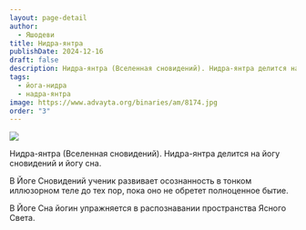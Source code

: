 ```yaml
---
layout: page-detail
author:
  - Яшодеви
title: Нидра-янтра
publishDate: 2024-12-16
draft: false
description: Нидра-янтра (Вселенная сновидений). Нидра-янтра делится на йогу сновидений и йогу сна.
tags:
  - йога-нидра
  - надра-янтра
image: https://www.advayta.org/binaries/am/8174.jpg
order: "3"
---
```

![](https://www.advayta.org/binaries/am/8174.jpg)

Нидра-янтра (Вселенная сновидений). Нидра-янтра делится на йогу сновидений и йогу сна.

В Йоге Сновидений ученик развивает осознанность в тонком иллюзорном теле до тех пор, пока оно не обретет полноценное бытие.

В Йоге Сна йогин упражняется в распознавании пространства Ясного Света.
